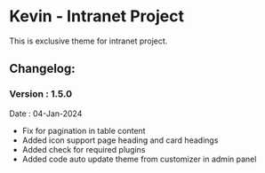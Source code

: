 # Kevin - Intranet Project
This is exclusive theme for intranet project.

## Changelog:
### Version : 1.5.0
Date : 04-Jan-2024
- Fix for pagination in table content
- Added icon support page heading and card headings
- Added check for required plugins
- Added code auto update theme from customizer in admin panel
